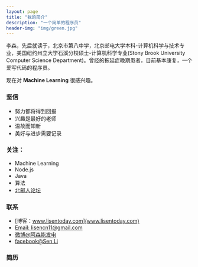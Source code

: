```yaml
---
layout: page
title: "我的简介"
description: "一个简单的程序员"
header-img: "img/green.jpg"
---
```



李森，先后就读于，北京市第八中学，北京邮电大学本科-计算机科学与技术专业，美国纽约州立大学石溪分校硕士-计算机科学专业(Stony Brook University Computer Science Department)。曾经的拖延症晚期患者，目前基本康复，一个爱写代码的程序员。

现在对 **Machine Learning** 很感兴趣。

### 坚信


- 努力都将得到回报
- 兴趣是最好的老师
- 温故而知新
- 美好与进步需要记录


### 关注：


- Machine Learning
- Node.js
- Java
- 算法
- [北邮人论坛](http://bbs.byr.cn/)


### 联系

- [博客：www.lisentoday.com](www.lisentoday.com)
- [Email: lisencn11@gmail.com](mailto:lisencn11@gmail.com)
- [微博@阿森能发电](http://weibo.com/1636359473)
- [facebook@Sen Li](https://www.facebook.com/sen.li.7374)

### 简历






